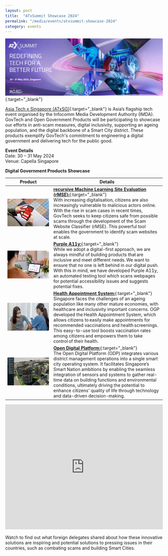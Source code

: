 ```yaml
---
layout: post
title:  "ATxSummit Showcase 2024"
permalink: "/media/events/atxsummit-showcase-2024"
category: events
---
```


[![ATxSummit showcase 2024: Redefining tech for a better future.](/images/media/events/atx-summit-kv-new-compressed.jpg)](https://asiatechxsg.com/){:target="_blank"}

[Asia Tech x Singapore (ATxSG)](https://asiatechxsg.com/){:target="_blank"} is Asia’s flagship tech event organised by the Infocomm Media Development Authority (IMDA). GovTech and Open Government Products will be participating to showcase our efforts in anti-scam measures, digital inclusivity, supporting an ageing population, and the digital backbone of a Smart City district. These products exemplify GovTech's commitment to engineering a digital government and delivering tech for the public good. 

**Event Details**  
Date: 30 – 31 May 2024 
<br>Venue: Capella Singapore

**Digital Government Products Showcase**

| Product | Details |
|----------|---------------------------------------------------------------|
| ![recursive Machine Learning Site Evaluation (rMSE) example.](/images/media/events/rMSE-new-3000x2000.jpg) | [**recursive Machine Learning Site Evaluation (rMSE):**](https://www.developer.tech.gov.sg/products/categories/cybersecurity/rmse/overview.html){:target="_blank"} <br>With increasing digitalisation, citizens are also increasingly vulnerable to malicious actors online. With the rise in scam cases in recent times, GovTech seeks to keep citizens safe from possible scams through the development of the Scam Website Classifier (rMSE). This powerful tool enables the government to identify scam websites at scale. |
| ![Using the accessibility site scanner feature of Purple HATS.](/images/media/events/purplea11y-new-3000x2000.jpg) | [**Purple A11y:**](https://www.developer.tech.gov.sg/products/categories/design/purple-a11y/overview.html){:target="_blank"} <br>While we adopt a digital-first approach, we are always mindful of building products that are inclusive and meet different needs. We want to ensure that no one is left behind in our digital push. With this in mind, we have developed Purple A11y, an automated testing tool which scans webpages for potential accessibility issues and suggests potential fixes. |
| ![Using the Health Appointment System to book health appointments.](/images/media/events/HAS-new-3000x2000.jpg) | [**Health Appointment System:**](https://book.health.gov.sg/){:target="_blank"} <br>Singapore faces the challenges of an ageing population like many other mature economies, with healthcare and inclusivity important concerns. OGP developed the Health Appointment System, which allows citizens to easily make appointments for recommended vaccinations and health screenings. This easy-to-use tool boosts vaccination rates among citizens and empowers them to take control of their health. |
| ![Top-down view of the smart city district with ODP.](/images/media/events/ODP-new-3000x2000.jpg) | [**Open Digital Platform:**](https://www.developer.tech.gov.sg/products/categories/sensor-platforms-and-internet-of-things/open-digital-platform/overview.html){:target="_blank"} <br>The Open Digital Platform (ODP) integrates various district management operations into a single smart city operating system. It facilitates Singapore’s Smart Nation ambitions by enabling the seamless integration of sensors and systems to gather real-time data on building functions and environmental conditions, ultimately driving the potential to enhance citizens' quality of life through technology and data-driven decision-making. |

<iframe style="max-width: 100%;" width="100%" height="400" src="https://www.youtube.com/embed/tGJnX5pqHHY?si=NUL3fa3MAyMdTbDY" title="YouTube video player" frameborder="0" allow="accelerometer; autoplay; clipboard-write; encrypted-media; gyroscope; picture-in-picture" allowfullscreen></iframe>

Watch to find out what foreign delegates shared about how these innovative solutions are inspiring and potential solutions to pressing issues in their countries, such as combating scams and building Smart Cities.
